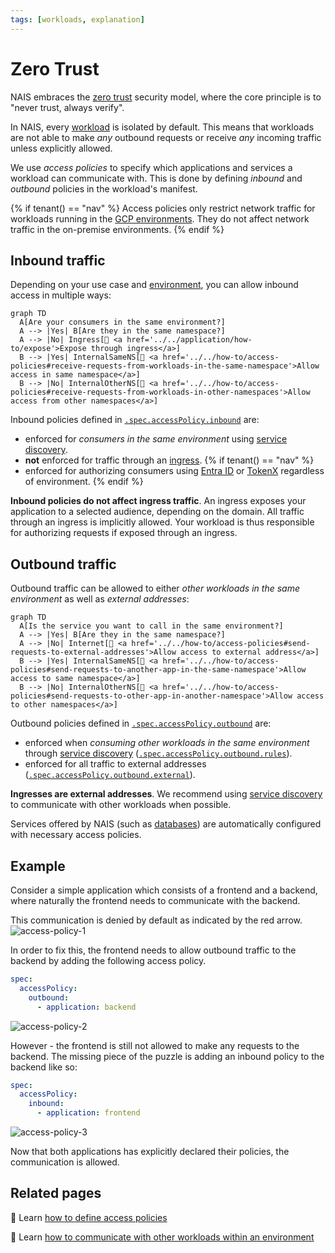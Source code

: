 ```yaml
---
tags: [workloads, explanation]
---
```


# Zero Trust

NAIS embraces the [zero trust](https://en.wikipedia.org/wiki/Zero_trust_security_model) security model, where the core principle is to "never trust, always verify".

In NAIS, every [workload](../README.md) is isolated by default. This means that workloads are not able to make _any_ outbound requests or receive _any_ incoming traffic unless explicitly allowed.

We use _access policies_ to specify which applications and services a workload can communicate with.
This is done by defining _inbound_ and _outbound_ policies in the workload's manifest.

{% if tenant() == "nav" %}
Access policies only restrict network traffic for workloads running in the [GCP environments](../reference/environments.md). They do not affect network traffic in the on-premise environments.
{% endif %}

## Inbound traffic

Depending on your use case and [environment](../reference/environments.md), you can allow inbound access in multiple ways:

```mermaid
graph TD
  A[Are your consumers in the same environment?]
  A --> |Yes| B[Are they in the same namespace?]
  A --> |No| Ingress[🎯 <a href='../../application/how-to/expose'>Expose through ingress</a>]
  B --> |Yes| InternalSameNS[🎯 <a href='../../how-to/access-policies#receive-requests-from-workloads-in-the-same-namespace'>Allow access in same namespace</a>]
  B --> |No| InternalOtherNS[🎯 <a href='../../how-to/access-policies#receive-requests-from-workloads-in-other-namespaces'>Allow access from other namespaces</a>]
```

Inbound policies defined in [`.spec.accessPolicy.inbound`](../application/reference/application-spec.md#accesspolicyinbound) are:

- enforced for _consumers in the same environment_ using [service discovery](service-discovery.md).
- **not** enforced for traffic through an [ingress](../reference/ingress.md).
{% if tenant() == "nav" %}
- enforced for authorizing consumers using [Entra ID](../../auth/entra-id/README.md) or [TokenX](../../auth/tokenx/README.md) regardless of environment.
{% endif %}

**Inbound policies do not affect ingress traffic**.
An ingress exposes your application to a selected audience, depending on the domain.
All traffic through an ingress is implicitly allowed.
Your workload is thus responsible for authorizing requests if exposed through an ingress.

## Outbound traffic

Outbound traffic can be allowed to either _other workloads in the same environment_ as well as _external addresses_:

```mermaid
graph TD
  A[Is the service you want to call in the same environment?]
  A --> |Yes| B[Are they in the same namespace?]
  A --> |No| Internet[🎯 <a href='../../how-to/access-policies#send-requests-to-external-addresses'>Allow access to external address</a>]
  B --> |Yes| InternalSameNS[🎯 <a href='../../how-to/access-policies#send-requests-to-another-app-in-the-same-namespace'>Allow access to same namespace</a>]
  B --> |No| InternalOtherNS[🎯 <a href='../../how-to/access-policies#send-requests-to-other-app-in-another-namespace'>Allow access to other namespaces</a>]
```

Outbound policies defined in [`.spec.accessPolicy.outbound`](../application/reference/application-spec.md#accesspolicyoutbound) are:

- enforced when _consuming other workloads in the same environment_ through [service discovery](service-discovery.md) ([`.spec.accessPolicy.outbound.rules`](../application/reference/application-spec.md#accesspolicyoutboundrules)).
- enforced for all traffic to external addresses ([`.spec.accessPolicy.outbound.external`](../application/reference/application-spec.md#accesspolicyoutboundexternal)).

**Ingresses are external addresses**.
We recommend using [service discovery](../how-to/communication.md) to communicate with other workloads when possible.

Services offered by NAIS (such as [databases](../../persistence/postgres/README.md)) are automatically configured with necessary access policies.

## Example

Consider a simple application which consists of a frontend and a backend, where naturally the frontend needs to communicate with the backend.

This communication is denied by default as indicated by the red arrow.
![access-policy-1](../../assets/access-policy-1.png)

In order to fix this, the frontend needs to allow outbound traffic to the backend by adding the following access policy.

```yaml
spec:
  accessPolicy:
    outbound:
      - application: backend
```

![access-policy-2](../../assets/access-policy-2.png)

However - the frontend is still not allowed to make any requests to the backend.
The missing piece of the puzzle is adding an inbound policy to the backend like so:

```yaml
spec:
  accessPolicy:
    inbound:
      - application: frontend
```

![access-policy-3](../../assets/access-policy-3.png)

Now that both applications has explicitly declared their policies, the communication is allowed.

## Related pages

:dart: Learn [how to define access policies](../how-to/access-policies.md)

:dart: Learn [how to communicate with other workloads within an environment](../how-to/communication.md)
